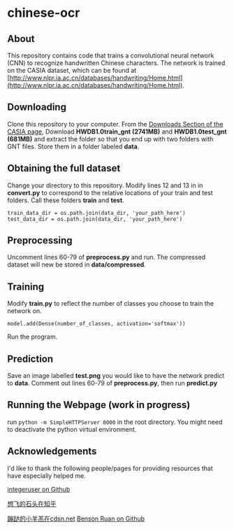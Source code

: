 # chinese-ocr


## About
This repository contains code that trains a convolutional neural network (CNN) to recognize handwritten Chinese characters. The network is trained on the CASIA dataset, which can be found at [http://www.nlpr.ia.ac.cn/databases/handwriting/Home.html](http://www.nlpr.ia.ac.cn/databases/handwriting/Home.html).

## Downloading
Clone this repository to your computer. From the [Downloads Section of the CASIA page](http://www.nlpr.ia.ac.cn/databases/handwriting/Download.html), Download **HWDB1.0train_gnt (2741MB)** and **HWDB1.0test_gnt (681MB)** and extract the folder so that you end up with two folders with GNT files. Store them in a folder labeled **data**.

## Obtaining the full dataset
Change your directory to this repository. Modify lines 12 and 13 in in **convert.py** to correspond to the relative locations of your train and test folders. Call these folders **train** and **test**.
```
train_data_dir = os.path.join(data_dir, 'your_path_here')
test_data_dir = os.path.join(data_dir, 'your_path_here')
```

## Preprocessing
Uncomment lines 60-79 of **preprocess.py** and run. The compressed dataset will new be stored in **data/compressed**.

## Training
Modify **train.py** to reflect the number of classes you choose to train the network on.
```
model.add(Dense(number_of_classes, activation='softmax'))
```
Run the program.

## Prediction
Save an image labelled **test.png** you would like to have the network predict to **data**. Comment out lines 60-79 of **preprocess.py**, then run **predict.py**

## Running the Webpage (work in progress)
run ```python -m SimpleHTTPServer 8000``` in the root directory. You might need to deactivate the python virtual environment.

## Acknowledgements
I'd like to thank the following people/pages for providing resources that have especially helped me.

[integeruser on Github](https://github.com/integeruser/CASIA-HWDB1.1-cnn)

[想飞的石头在知乎](https://zhuanlan.zhihu.com/p/24698483)

[蹦跶的小羊羔在cdsn.net](https://blog.csdn.net/yql_617540298/article/details/82740382)
[Benson Ruan on Github](https://github.com/bensonruan/Hand-Written-Digit-Recognition)
